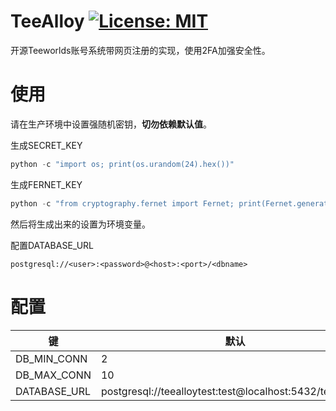TeeAlloy
[![License: MIT](https://img.shields.io/badge/License-MIT-yellow.svg)](LICENSE)
========
开源Teeworlds账号系统带网页注册的实现，使用2FA加强安全性。

# 使用

请在生产环境中设置强随机密钥，**切勿依赖默认值**。

生成SECRET_KEY
```python
python -c "import os; print(os.urandom(24).hex())"
```

生成FERNET_KEY
```python
python -c "from cryptography.fernet import Fernet; print(Fernet.generate_key().decode())"
```
然后将生成出来的设置为环境变量。

配置DATABASE_URL
```
postgresql://<user>:<password>@<host>:<port>/<dbname>
```

# 配置
| 键 | 默认 |
| ---- | ---- |
| DB_MIN_CONN | 2 |
| DB_MAX_CONN | 10 |
| DATABASE_URL | postgresql://teealloytest:test@localhost:5432/teealloydb |